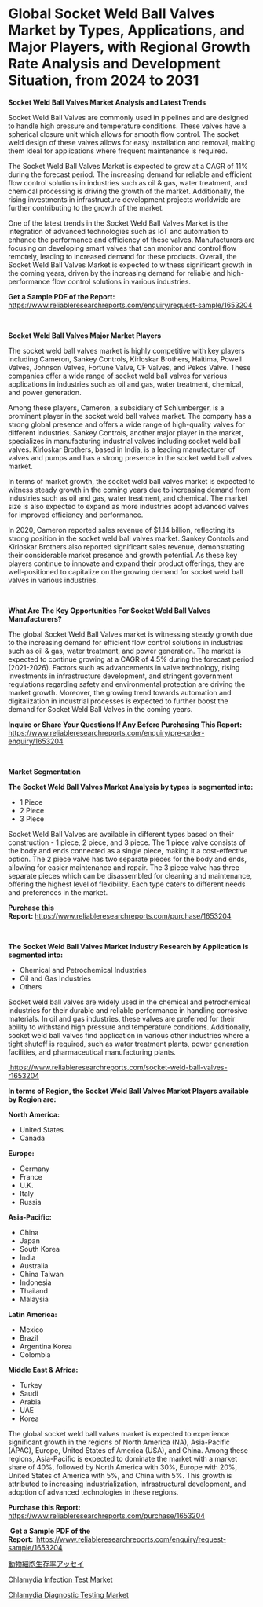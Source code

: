 <p><h1>Global Socket Weld Ball Valves Market by Types, Applications, and Major Players, with Regional Growth Rate Analysis and Development Situation, from 2024 to 2031</h1></p><p><strong>Socket Weld Ball Valves Market Analysis and Latest Trends</strong></p>
<p><p>Socket Weld Ball Valves are commonly used in pipelines and are designed to handle high pressure and temperature conditions. These valves have a spherical closure unit which allows for smooth flow control. The socket weld design of these valves allows for easy installation and removal, making them ideal for applications where frequent maintenance is required.</p><p>The Socket Weld Ball Valves Market is expected to grow at a CAGR of 11% during the forecast period. The increasing demand for reliable and efficient flow control solutions in industries such as oil & gas, water treatment, and chemical processing is driving the growth of the market. Additionally, the rising investments in infrastructure development projects worldwide are further contributing to the growth of the market.</p><p>One of the latest trends in the Socket Weld Ball Valves Market is the integration of advanced technologies such as IoT and automation to enhance the performance and efficiency of these valves. Manufacturers are focusing on developing smart valves that can monitor and control flow remotely, leading to increased demand for these products. Overall, the Socket Weld Ball Valves Market is expected to witness significant growth in the coming years, driven by the increasing demand for reliable and high-performance flow control solutions in various industries.</p></p>
<p><strong>Get a Sample PDF of the Report:&nbsp;</strong> <a href="https://www.reliableresearchreports.com/enquiry/request-sample/1653204">https://www.reliableresearchreports.com/enquiry/request-sample/1653204</a></p>
<p>&nbsp;</p>
<p><strong>Socket Weld Ball Valves Major Market Players</strong></p>
<p><p>The socket weld ball valves market is highly competitive with key players including Cameron, Sankey Controls, Kirloskar Brothers, Haitima, Powell Valves, Johnson Valves, Fortune Valve, CF Valves, and Pekos Valve. These companies offer a wide range of socket weld ball valves for various applications in industries such as oil and gas, water treatment, chemical, and power generation.</p><p>Among these players, Cameron, a subsidiary of Schlumberger, is a prominent player in the socket weld ball valves market. The company has a strong global presence and offers a wide range of high-quality valves for different industries. Sankey Controls, another major player in the market, specializes in manufacturing industrial valves including socket weld ball valves. Kirloskar Brothers, based in India, is a leading manufacturer of valves and pumps and has a strong presence in the socket weld ball valves market.</p><p>In terms of market growth, the socket weld ball valves market is expected to witness steady growth in the coming years due to increasing demand from industries such as oil and gas, water treatment, and chemical. The market size is also expected to expand as more industries adopt advanced valves for improved efficiency and performance.</p><p>In 2020, Cameron reported sales revenue of $1.14 billion, reflecting its strong position in the socket weld ball valves market. Sankey Controls and Kirloskar Brothers also reported significant sales revenue, demonstrating their considerable market presence and growth potential. As these key players continue to innovate and expand their product offerings, they are well-positioned to capitalize on the growing demand for socket weld ball valves in various industries.</p></p>
<p>&nbsp;</p>
<p><strong>What Are The Key Opportunities For Socket Weld Ball Valves Manufacturers?</strong></p>
<p><p>The global Socket Weld Ball Valves market is witnessing steady growth due to the increasing demand for efficient flow control solutions in industries such as oil & gas, water treatment, and power generation. The market is expected to continue growing at a CAGR of 4.5% during the forecast period (2021-2026). Factors such as advancements in valve technology, rising investments in infrastructure development, and stringent government regulations regarding safety and environmental protection are driving the market growth. Moreover, the growing trend towards automation and digitalization in industrial processes is expected to further boost the demand for Socket Weld Ball Valves in the coming years.</p></p>
<p><strong>Inquire or Share Your Questions If Any Before Purchasing This Report:</strong> <a href="https://www.reliableresearchreports.com/enquiry/pre-order-enquiry/1653204">https://www.reliableresearchreports.com/enquiry/pre-order-enquiry/1653204</a></p>
<p>&nbsp;</p>
<p><strong>Market Segmentation</strong></p>
<p><strong>The Socket Weld Ball Valves Market Analysis by types is segmented into:</strong></p>
<p><ul><li>1 Piece</li><li>2 Piece</li><li>3 Piece</li></ul></p>
<p><p>Socket Weld Ball Valves are available in different types based on their construction - 1 piece, 2 piece, and 3 piece. The 1 piece valve consists of the body and ends connected as a single piece, making it a cost-effective option. The 2 piece valve has two separate pieces for the body and ends, allowing for easier maintenance and repair. The 3 piece valve has three separate pieces which can be disassembled for cleaning and maintenance, offering the highest level of flexibility. Each type caters to different needs and preferences in the market.</p></p>
<p><strong>Purchase this Report:&nbsp;</strong><a href="https://www.reliableresearchreports.com/purchase/1653204">https://www.reliableresearchreports.com/purchase/1653204</a></p>
<p>&nbsp;</p>
<p><strong>The Socket Weld Ball Valves Market Industry Research by Application is segmented into:</strong></p>
<p><ul><li>Chemical and Petrochemical Industries</li><li>Oil and Gas Industries</li><li>Others</li></ul></p>
<p><p>Socket weld ball valves are widely used in the chemical and petrochemical industries for their durable and reliable performance in handling corrosive materials. In oil and gas industries, these valves are preferred for their ability to withstand high pressure and temperature conditions. Additionally, socket weld ball valves find application in various other industries where a tight shutoff is required, such as water treatment plants, power generation facilities, and pharmaceutical manufacturing plants.</p></p>
<p><a href="https://www.reliableresearchreports.com/socket-weld-ball-valves-r1653204">&nbsp;https://www.reliableresearchreports.com/socket-weld-ball-valves-r1653204</a></p>
<p><strong>In terms of Region, the Socket Weld Ball Valves Market Players available by Region are:</strong></p>
<p>
    <p> <strong> North America: </strong>
        <ul>
            <li>United States</li>
            <li>Canada</li>
        </ul>
        </p> 
    <p> <strong> Europe: </strong>
        <ul>
            <li>Germany</li>
            <li>France</li>
            <li>U.K.</li>
            <li>Italy</li>
            <li>Russia</li>
        </ul>
        </p> 
    <p> <strong> Asia-Pacific: </strong>
        <ul>
            <li>China</li>
            <li>Japan</li>
            <li>South Korea</li>
            <li>India</li>
            <li>Australia</li>
            <li>China Taiwan</li>
            <li>Indonesia</li>
            <li>Thailand</li>
            <li>Malaysia</li>
        </ul>
        </p> 
    <p> <strong> Latin America: </strong>
        <ul>
            <li>Mexico</li>
            <li>Brazil</li>
            <li>Argentina Korea</li>
            <li>Colombia</li>
        </ul>
        </p> 
    <p> <strong> Middle East & Africa: </strong>
        <ul>
            <li>Turkey</li>
            <li>Saudi</li>
            <li>Arabia</li>
            <li>UAE</li>
            <li>Korea</li>
        </ul>
    </p>
    </p>
<p><p>The global socket weld ball valves market is expected to experience significant growth in the regions of North America (NA), Asia-Pacific (APAC), Europe, United States of America (USA), and China. Among these regions, Asia-Pacific is expected to dominate the market with a market share of 40%, followed by North America with 30%, Europe with 20%, United States of America with 5%, and China with 5%. This growth is attributed to increasing industrialization, infrastructural development, and adoption of advanced technologies in these regions.</p></p>
<p><strong>Purchase this Report: </strong><a href="https://www.reliableresearchreports.com/purchase/1653204">https://www.reliableresearchreports.com/purchase/1653204</a></p>
<p>&nbsp;<strong>Get a Sample PDF of the Report:&nbsp;&nbsp;</strong><a href="https://www.reliableresearchreports.com/enquiry/request-sample/1653204">https://www.reliableresearchreports.com/enquiry/request-sample/1653204</a></p>
<p><strong></strong></p>
<p><p><a href="https://github.com/CarlieShields/Market-Research-Report-List-1/blob/main/9696642171441.md">動物細胞生存率アッセイ</a></p><p><a href="https://github.com/ernidarwin455/Market-Research-Report-List-1/blob/main/chlamydia-infection-test-market.md">Chlamydia Infection Test Market</a></p><p><a href="https://github.com/sajonf007/Market-Research-Report-List-1/blob/main/chlamydia-diagnostic-testing-market.md">Chlamydia Diagnostic Testing Market</a></p></p>